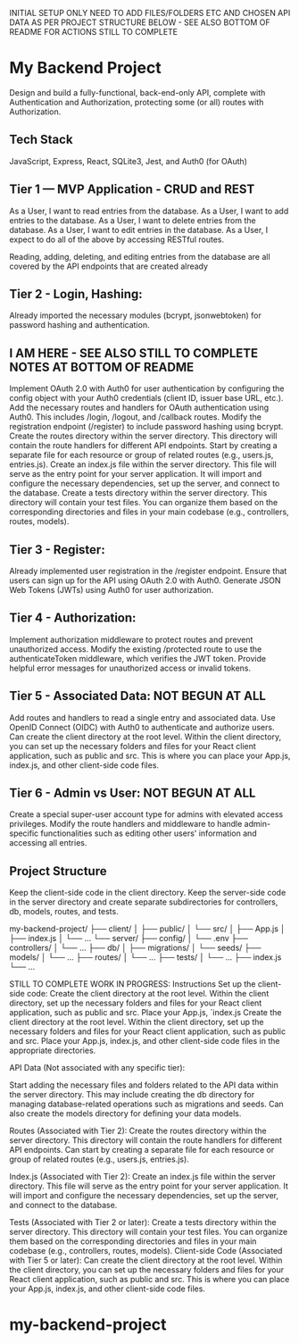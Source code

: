 INITIAL SETUP ONLY NEED TO ADD FILES/FOLDERS ETC AND CHOSEN API DATA AS PER PROJECT STRUCTURE BELOW - SEE ALSO BOTTOM OF README FOR ACTIONS STILL TO COMPLETE

# My Backend Project

Design and build a fully-functional, back-end-only API, complete with Authentication and Authorization, protecting some (or all) routes with Authorization.

## Tech Stack

JavaScript, Express, React, SQLite3, Jest, and Auth0 (for OAuth)

## Tier 1 — MVP Application - CRUD and REST

As a User, I want to read entries from the database.
As a User, I want to add entries to the database.
As a User, I want to delete entries from the database.
As a User, I want to edit entries in the database.
As a User, I expect to do all of the above by accessing RESTful routes.

Reading, adding, deleting, and editing entries from the database are all covered by the API endpoints that are created already

## Tier 2 - Login, Hashing:

Already imported the necessary modules (bcrypt, jsonwebtoken) for password hashing and authentication.

## I AM HERE - SEE ALSO STILL TO COMPLETE NOTES AT BOTTOM OF README

Implement OAuth 2.0 with Auth0 for user authentication by configuring the config object with your Auth0 credentials (client ID, issuer base URL, etc.).
Add the necessary routes and handlers for OAuth authentication using Auth0. This includes /login, /logout, and /callback routes.
Modify the registration endpoint (/register) to include password hashing using bcrypt.
Create the routes directory within the server directory. This directory will contain the route handlers for different API endpoints. Start by creating a separate file for each resource or group of related routes (e.g., users.js, entries.js).
Create an index.js file within the server directory. This file will serve as the entry point for your server application. It will import and configure the necessary dependencies, set up the server, and connect to the database.
Create a tests directory within the server directory. This directory will contain your test files. You can organize them based on the corresponding directories and files in your main codebase (e.g., controllers, routes, models).

## Tier 3 - Register:

Already implemented user registration in the /register endpoint.
Ensure that users can sign up for the API using OAuth 2.0 with Auth0.
Generate JSON Web Tokens (JWTs) using Auth0 for user authorization.

## Tier 4 - Authorization:

Implement authorization middleware to protect routes and prevent unauthorized access.
Modify the existing /protected route to use the authenticateToken middleware, which verifies the JWT token.
Provide helpful error messages for unauthorized access or invalid tokens.

## Tier 5 - Associated Data: NOT BEGUN AT ALL

Add routes and handlers to read a single entry and associated data.
Use OpenID Connect (OIDC) with Auth0 to authenticate and authorize users.
Can create the client directory at the root level. Within the client directory, you can set up the necessary folders and files for your React client application, such as public and src. This is where you can place your App.js, index.js, and other client-side code files.

## Tier 6 - Admin vs User: NOT BEGUN AT ALL

Create a special super-user account type for admins with elevated access privileges.
Modify the route handlers and middleware to handle admin-specific functionalities such as editing other users' information and accessing all entries.

## Project Structure

Keep the client-side code in the client directory.
Keep the server-side code in the server directory and create separate subdirectories for controllers, db, models, routes, and tests.

my-backend-project/
├── client/
│ ├── public/
│ └── src/
│ ├── App.js
│ ├── index.js
│ └── ...
└── server/
├── config/
│ └── .env
├── controllers/
│ └── ...
├── db/
│ ├── migrations/
│ └── seeds/
├── models/
│ └── ...
├── routes/
│ └── ...
├── tests/
│ └── ...
├── index.js
└── ...

STILL TO COMPLETE WORK IN PROGRESS:
Instructions
Set up the client-side code:
Create the client directory at the root level.
Within the client directory, set up the necessary folders and files for your React client application, such as public and src.
Place your App.js, `index.js
Create the client directory at the root level.
Within the client directory, set up the necessary folders and files for your React client application, such as public and src.
Place your App.js, index.js, and other client-side code files in the appropriate directories.

API Data (Not associated with any specific tier):

Start adding the necessary files and folders related to the API data within the server directory. This may include creating the db directory for managing database-related operations such as migrations and seeds. Can also create the models directory for defining your data models.

Routes (Associated with Tier 2):
Create the routes directory within the server directory. This directory will contain the route handlers for different API endpoints. Can start by creating a separate file for each resource or group of related routes (e.g., users.js, entries.js).

Index.js (Associated with Tier 2):
Create an index.js file within the server directory. This file will serve as the entry point for your server application. It will import and configure the necessary dependencies, set up the server, and connect to the database.

Tests (Associated with Tier 2 or later):
Create a tests directory within the server directory. This directory will contain your test files. You can organize them based on the corresponding directories and files in your main codebase (e.g., controllers, routes, models).
Client-side Code (Associated with Tier 5 or later):
Can create the client directory at the root level. Within the client directory, you can set up the necessary folders and files for your React client application, such as public and src. This is where you can place your App.js, index.js, and other client-side code files.

# my-backend-project
